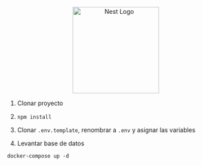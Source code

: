 <p align="center">
  <a href="http://nestjs.com/" target="blank"><img src="https://nestjs.com/img/logo-small.svg" width="200" alt="Nest Logo" /></a>
</p>

1. Clonar proyecto

2. `npm install`

3. Clonar `.env.template`, renombrar a `.env` y asignar las variables

4. Levantar base de datos

```
docker-compose up -d
```
  